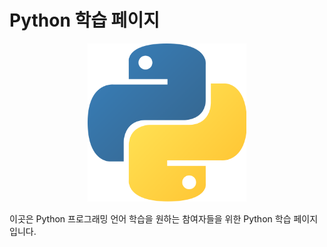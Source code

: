 # Python 학습 페이지
<p align="center">
    <img src="./Images/logo.png" style="zoom: 33%;"
</p>



이곳은 Python 프로그래밍 언어 학습을 원하는 참여자들을 위한 Python 학습 페이지입니다.

